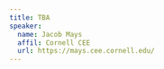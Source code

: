```yaml
---
title: TBA
speaker:
  name: Jacob Mays
  affil: Cornell CEE
  url: https://mays.cee.cornell.edu/
---
```


